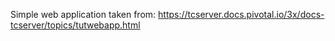 Simple web application taken from: https://tcserver.docs.pivotal.io/3x/docs-tcserver/topics/tutwebapp.html